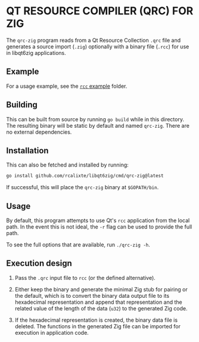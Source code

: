 QT RESOURCE COMPILER (QRC) FOR ZIG
==================================

The `qrc-zig` program reads from a Qt Resource Collection `.qrc` file and
generates a source import (`.zig`) optionally with a binary file (`.rcc`) for
use in libqt6zig applications.

Example
-------

For a usage example, see the [`rcc` example](https://github.com/rcalixte/libqt6zig-examples/tree/master/src/rcc)
folder.

Building
--------

This can be built from source by running `go build` while in this directory.
The resulting binary will be static by default and named `qrc-zig`. There are
no external dependencies.

Installation
------------

This can also be fetched and installed by running:

```bash
go install github.com/rcalixte/libqt6zig/cmd/qrc-zig@latest
```

If successful, this will place the `qrc-zig` binary at `$GOPATH/bin`.

Usage
-----

By default, this program attempts to use Qt's `rcc` application from the local
path. In the event this is not ideal, the `-r` flag can be used to provide the
full path.

To see the full options that are available, run `./qrc-zig -h`.

Execution design
----------------

1. Pass the `.qrc` input file to `rcc` (or the defined alternative).

2. Either keep the binary and generate the minimal Zig stub for pairing or the
default, which is to convert the binary data output file to its hexadecimal
representation and append that representation and the related value of the
length of the data (`u32`) to the generated Zig code.

3. If the hexadecimal representation is created, the binary data file is
deleted. The functions in the generated Zig file can be imported for execution
in application code.
